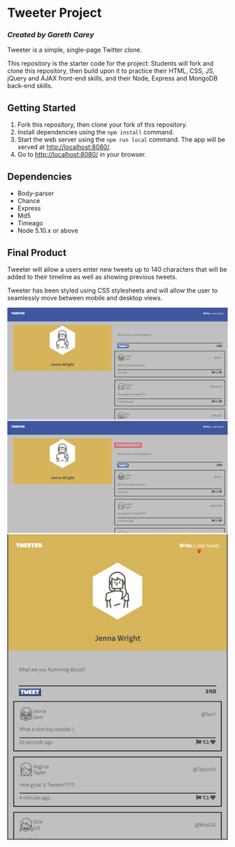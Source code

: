 # Tweeter Project

### _Created by Gareth Carey_

Tweeter is a simple, single-page Twitter clone.

This repository is the starter code for the project: Students will fork and clone this repository, then build upon it to practice their HTML, CSS, JS, jQuery and AJAX front-end skills, and their Node, Express and MongoDB back-end skills.

## Getting Started

1. Fork this repository, then clone your fork of this repository.
2. Install dependencies using the `npm install` command.
3. Start the web server using the `npm run local` command. The app will be served at <http://localhost:8080/>.
4. Go to <http://localhost:8080/> in your browser.

## Dependencies

- Body-parser
- Chance
- Express
- Md5
- Timeago
- Node 5.10.x or above

## Final Product

Tweeter will allow a users enter new tweets up to 140 characters that will be added to their timeline as well as showing previous tweets.

Tweeter has been styled using CSS stylesheets and will allow the user to seamlessly move between mobile and desktop views.

!["screenshot of home screen"](https://github.com/GarCarey/tweeter/blob/master/docs/home-screen.png)
!["screenshot of error message"](https://github.com/GarCarey/tweeter/blob/master/docs/error-message.png)
!["screenshot of mobile view"](https://github.com/GarCarey/tweeter/blob/master/docs/mobile-view.png)
